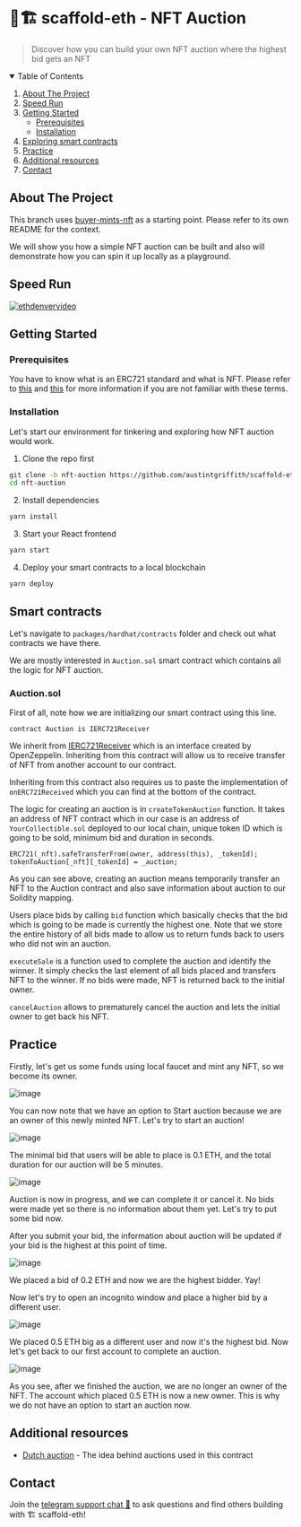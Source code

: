 # 🏦🏗 scaffold-eth - NFT Auction

> Discover how you can build your own NFT auction where the highest bid gets an NFT

<details open="open">
  <summary>Table of Contents</summary>
  <ol>
    <li>
      <a href="#about-the-project">About The Project</a>
    </li>
    <li>
      <a href="#speed-run">Speed Run</a>
    </li>
    <li>
      <a href="#getting-started">Getting Started</a>
      <ul>
        <li><a href="#prerequisites">Prerequisites</a></li>
        <li><a href="#installation">Installation</a></li>
      </ul>
    </li>
    <li><a href="#smart-contracts">Exploring smart contracts</a></li>
    <li><a href="#practice">Practice</a></li>
    <li><a href="#additional-resources">Additional resources</a></li>
    <li><a href="#contact">Contact</a></li>
  </ol>
</details>

## About The Project

This branch uses [buyer-mints-nft](https://github.com/austintgriffith/scaffold-eth/tree/buyer-mints-nft) as a starting point. Please refer to its own README for the context.

We will show you how a simple NFT auction can be built and also will demonstrate how you can spin it up locally as a playground.
## Speed Run
[![ethdenvervideo](https://i9.ytimg.com/vi/ws1bZ5VTolw/mq2.jpg?sqp=CMybpIQG&rs=AOn4CLArZMBK72XW5Siz5BmIZd0d86SjlQ)](https://youtu.be/ws1bZ5VTolw)
## Getting Started

### Prerequisites

You have to know what is an ERC721 standard and what is NFT. Please refer to [this](http://erc721.org/) and [this](https://docs.openzeppelin.com/contracts/4.x/erc721) for more information if you are not familiar with these terms.

### Installation

Let's start our environment for tinkering and exploring how NFT auction would work.

1. Clone the repo first
```sh
git clone -b nft-auction https://github.com/austintgriffith/scaffold-eth.git nft-auction
cd nft-auction
```

2. Install dependencies
```bash
yarn install
```

3. Start your React frontend
```bash
yarn start
```

4. Deploy your smart contracts to a local blockchain
```bash
yarn deploy
```

## Smart contracts

Let's navigate to `packages/hardhat/contracts` folder and check out what contracts we have there.

We are mostly interested in `Auction.sol` smart contract which contains all the logic for NFT auction.

### Auction.sol

First of all, note how we are initializing our smart contract using this line.

```solidity
contract Auction is IERC721Receiver
```

We inherit from [IERC721Receiver](https://docs.openzeppelin.com/contracts/4.x/api/token/erc721#IERC721Receiver) which is an interface created by OpenZeppelin. Inheriting from this contract will allow us to receive transfer of NFT from another account to our contract.

Inheriting from this contract also requires us to paste the implementation of `onERC721Received` which you can find at the bottom of the contract.

The logic for creating an auction is in `createTokenAuction` function. It takes an address of NFT contract which in our case is an address of `YourCollectible.sol` deployed to our local chain, unique token ID which is going to be sold, minimum bid and duration in seconds.

```solidity
ERC721(_nft).safeTransferFrom(owner, address(this), _tokenId);
tokenToAuction[_nft][_tokenId] = _auction;
```

As you can see above, creating an auction means temporarily transfer an NFT to the Auction contract and also save information about auction to our Solidity mapping.

Users place bids by calling `bid` function which basically checks that the bid which is going to be made is currently the highest one. Note that we store the entire history of all bids made to allow us to return funds back to users who did not win an auction.

`executeSale` is a function used to complete the auction and identify the winner. It simply checks the last element of all bids placed and transfers NFT to the winner. If no bids were made, NFT is returned back to the initial owner.

`cancelAuction` allows to prematurely cancel the auction and lets the initial owner to get back his NFT.


## Practice

Firstly, let's get us some funds using local faucet and mint any NFT, so we become its owner. 

![image](./resources/mint.png)

You can now note that we have an option to Start auction because we are an owner of this newly minted NFT. Let's try to start an auction!

![image](./resources/start_auction.png)

The minimal bid that users will be able to place is 0.1 ETH, and the total duration for our auction will be 5 minutes.

![image](./resources/started_auction.png)

Auction is now in progress, and we can complete it or cancel it. No bids were made yet so there is no information about them yet. Let's try to put some bid now.

After you submit your bid, the information about auction will be updated if your bid is the highest at this point of time.

![image](./resources/first_bid.png)

We placed a bid of 0.2 ETH and now we are the highest bidder. Yay!

Now let's try to open an incognito window and place a higher bid by a different user.

![image](./resources/highest_bid.png)

We placed 0.5 ETH big as a different user and now it's the highest bid. Now let's get back to our first account to complete an auction.

![image](./resources/finished_auction.png)

As you see, after we finished the auction, we are no longer an owner of the NFT. The account which placed 0.5 ETH is now a new owner. This is why we do not have an option to start an auction now.

## Additional resources

* [Dutch auction](https://en.wikipedia.org/wiki/Dutch_auction) - The idea behind auctions used in this contract

## Contact

Join the [telegram support chat 💬](https://t.me/joinchat/KByvmRe5wkR-8F_zz6AjpA) to ask questions and find others building with 🏗 scaffold-eth!

